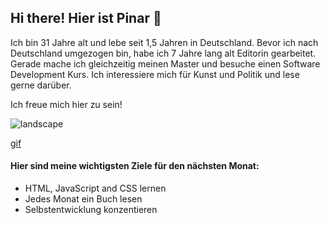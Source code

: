 ## Hi there! Hier ist Pinar 👋

Ich bin 31 Jahre alt und lebe seit 1,5 Jahren in Deutschland. Bevor ich nach Deutschland umgezogen bin, habe ich 7 Jahre lang alt Editorin gearbeitet. Gerade mache ich gleichzeitig meinen Master und besuche einen Software Development Kurs.
Ich interessiere mich für Kunst und Politik und lese gerne darüber.

Ich freue mich hier zu sein!

![landscape](https://github.com/PnrAydn/PnrAydn/assets/170604416/ffb1737f-e86a-429e-b75e-4f396d43f95a)

[gif](https://tenor.com/view/error-wait-computer-download-cat-gif-10480536)
#### Hier sind meine wichtigsten Ziele für den nächsten Monat:
- HTML, JavaScript and CSS lernen
- Jedes Monat ein Buch lesen
- Selbstentwicklung konzentieren

